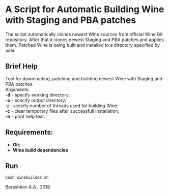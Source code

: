 # A Script for Automatic Building Wine with  Staging and PBA patches

The script automatically clones newest Wine sources from official Wine Git repository. After that it clones newest Staging and PBA patches and applies them. Patched Wine is being built and installed to a directory specified by user.

## Brief Help
Tool for downloading, patching and building newest Wine with Staging and PBA patches.  
Arguments:  
**-d** - specify working directory;  
**-o** - scecify output directory;  
**-j** - scecify number of threads used for building Wine;  
**-c** - clear temporary files after successfull installation;  
**-h** - print help text.  

## Requirements:  

- **Git**;  
- **Wine build dependencies**  

## Run 
```
bash winebuilder.sh
```  
  
Barashkov A.A., 2018 
